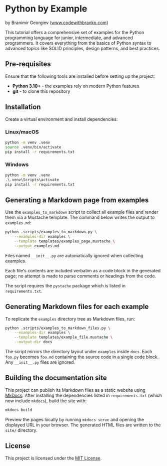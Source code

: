 # Python by Example

by Branimir Georgiev (www.codewithbranko.com)

This tutorial offers a comprehensive set of examples for the Python programming
language for junior, intermediate, and advanced programmers. It covers
everything from the basics of Python syntax to advanced topics like
SOLID principles, design patterns, and best practices.

## Pre-requisites

Ensure that the following tools are installed before setting up the project:

- **Python 3.10+** - the examples rely on modern Python features
- **git** - to clone this repository

## Installation

Create a virtual environment and install dependencies:

### Linux/macOS

```bash
python -m venv .venv
source .venv/bin/activate
pip install -r requirements.txt
```

### Windows

```cmd
python -m venv .venv
.\.venv\Scripts\activate
pip install -r requirements.txt
```

## Generating a Markdown page from examples

Use the `examples_to_markdown` script to collect all example files and render
them via a Mustache template. The command below writes the output to
`examples.md`:

```bash
python .scripts/examples_to_markdown.py \
    --examples-dir examples \
    --template templates/examples_page.mustache \
    --output examples.md
```

Files named `__init__.py` are automatically ignored when collecting examples.

Each file's contents are included verbatim as a code block in the generated
page; no attempt is made to parse comments or headings from the code.

The script requires the `pystache` package which is listed in
`requirements.txt`.

## Generating Markdown files for each example

To replicate the `examples` directory tree as Markdown files, run:

```bash
python .scripts/examples_to_markdown_files.py \
    --examples-dir examples \
    --template templates/example_file.mustache \
    --output-dir docs
```

The script mirrors the directory layout under `examples` inside `docs`.
Each `foo.py` becomes `foo.md` containing the source code in a single code
block. Any `__init__.py` files are ignored.

## Building the documentation site

This project can publish its Markdown files as a static website using
[MkDocs](https://www.mkdocs.org/). After installing the dependencies listed in
`requirements.txt` (which now include `mkdocs`), build the site with:

```bash
mkdocs build
```

Preview the pages locally by running `mkdocs serve` and opening the displayed
URL in your browser. The generated HTML files are written to the `site/`
directory.

## License
This project is licensed under the [MIT License](LICENSE).
